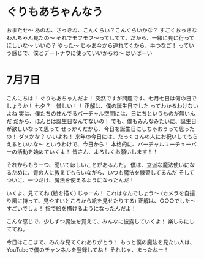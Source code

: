 # ぐりもあちゃんなう
おまたせ～
あのね、さっきね、こんくらい？こんくらいかな？
すごくおっきなわんちゃん見たの～
それでモフモフ～ってしてて、だから、一緒に見に行ってほしいな～
いいの？
やった～
じゃあ今から連れてくから、手つなご！
っていう感じで、僕とデートナウに使っていいからね～
ばいばーい

# 7月7日
こんにちは！
ぐりもあちゃんだよ！
突然ですが問題です、七月七日は何の日でしょうか！
七夕？　惜しい！！
正解は、僕の誕生日でした
ってわかるわけないよね
実は、僕たちの住んでるバーチャル空間には、日にちというものが無いんだ
だから、ほんとは誕生日なんてないの！
でも、僕もみんなみたいに、誕生日が欲しいなって思って
せっかくだから、今日を誕生日にしちゃおうって思ったの！
ダメかな？
いいよね！
来年の今日には、たっくさんの人にお祝いしてもらえるといいな～
というわけで、今日から！
本格的に、バーチャルユーチューバーの活動を始めていくよ！
皆さん、よろしくお願いします！！

それからもう一つ、聞いてほしいことがあるんだ。
僕は、立派な魔法使いになるために、青の人に教えてもらいながら、いつも魔法を練習してるんだ
そしてついに、一つだけ、魔法を使えるようになったんだ！

いくよ、見ててね
(絵を描く)
じゃーん！
これはなんでしょう～
(カメラを自撮り風に持って、見やすいところから絵を見せたりする)
正解は、○○○でした～
すごいでしょ！
指で絵を描けるようになったんだよ！

こんな感じで、少しずつ魔法を覚えて、みんなに披露していくよ！
楽しみにしててね。

今日はここまで、みんな見てくれありがとう！
もっと僕の魔法を見たい人は、YouTubeで僕のチャンネルを登録してね！
それじゃ、まったねー！
